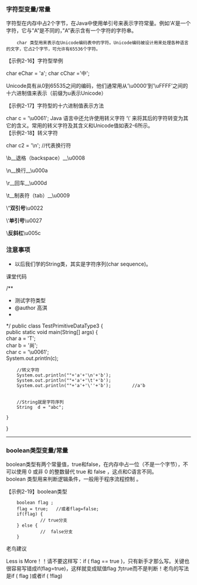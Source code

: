### 字符型变量/常量  
字符型在内存中占2个字节，在Java中使用单引号来表示字符常量。例如’A’是一个字符，它与”A”是不同的，”A”表示含有一个字符的字符串。

        char 类型用来表示在Unicode编码表中的字符。Unicode编码被设计用来处理各种语言的文字，它占2个字节，可允许有65536个字符。

【示例2-16】字符型举例

char eChar = 'a'; 
char cChar ='中';

Unicode具有从0到65535之间的编码，他们通常用从’\u0000’到’\uFFFF’之间的十六进制值来表示（前缀为u表示Unicode） 

【示例2-17】字符型的十六进制值表示方法

char c = '\u0061';
        Java 语言中还允许使用转义字符 ‘\’ 来将其后的字符转变为其它的含义。常用的转义字符及其含义和Unicode值如表2-6所示。  
【示例2-18】转义字符
 
char c2 = '\n';  //代表换行符    

\b__退格（backspace）__\u0008  

\n__换行__\u000a  

\r__回车__\u000d  

\t__制表符（tab）__\u0009  

\“__双引号__\u0022  

\‘__单引号__\u0027  

\\__反斜杠__\u005c  

### 注意事项

* 以后我们学的String类，其实是字符序列(char sequence)。

课堂代码

/**
 * 测试字符类型
 * @author 高淇
 *
 */
public class TestPrimitiveDataType3 {  
    public static void main(String[] args) {  
        char  a = 'T';  
        char  b = '尚';  
        char c = '\u0061';  
        System.out.println(c);  
         
        //转义字符  
        System.out.println(""+'a'+'\n'+'b');   
        System.out.println(""+'a'+'\t'+'b');   
        System.out.println(""+'a'+'\''+'b');        //a'b   
         
         
        //String就是字符序列  
        String  d = "abc";  
         
    }
}
****
### boolean类型变量/常量  
boolean类型有两个常量值，true和false，在内存中占一位（不是一个字节），不可以使用 0 或非 0 的整数替代 true 和 false ，这点和C语言不同。  
boolean 类型用来判断逻辑条件，一般用于程序流程控制 。

【示例2-19】boolean类型

        boolean flag ;
        flag = true;   //或者flag=false;
        if(flag) {
                 // true分支
        } else {
                 //  false分支
        }


老鸟建议

Less is More！！请不要这样写：if ( flag == true )，只有新手才那么写。关键也很容易写错成if(flag=true)，这样就变成赋值flag 为true而不是判断！老鸟的写法是if ( flag )或者if ( !flag)
